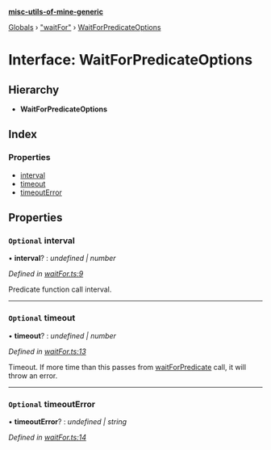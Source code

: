 **[misc-utils-of-mine-generic](../README.md)**

[Globals](../globals.md) › ["waitFor"](../modules/_waitfor_.md) › [WaitForPredicateOptions](_waitfor_.waitforpredicateoptions.md)

# Interface: WaitForPredicateOptions

## Hierarchy

* **WaitForPredicateOptions**

## Index

### Properties

* [interval](_waitfor_.waitforpredicateoptions.md#optional-interval)
* [timeout](_waitfor_.waitforpredicateoptions.md#optional-timeout)
* [timeoutError](_waitfor_.waitforpredicateoptions.md#optional-timeouterror)

## Properties

### `Optional` interval

• **interval**? : *undefined | number*

*Defined in [waitFor.ts:9](https://github.com/cancerberoSgx/misc-utils-of-mine/blob/66687a2/misc-utils-of-mine-generic/src/waitFor.ts#L9)*

Predicate function call interval.

___

### `Optional` timeout

• **timeout**? : *undefined | number*

*Defined in [waitFor.ts:13](https://github.com/cancerberoSgx/misc-utils-of-mine/blob/66687a2/misc-utils-of-mine-generic/src/waitFor.ts#L13)*

Timeout. If more time than this passes from [waitForPredicate](../modules/_waitfor_.md#waitforpredicate) call, it will throw an error.

___

### `Optional` timeoutError

• **timeoutError**? : *undefined | string*

*Defined in [waitFor.ts:14](https://github.com/cancerberoSgx/misc-utils-of-mine/blob/66687a2/misc-utils-of-mine-generic/src/waitFor.ts#L14)*